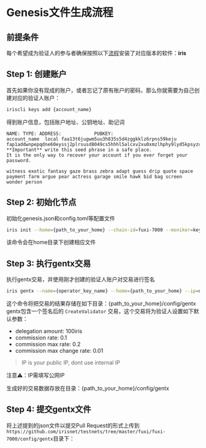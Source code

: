 # Genesis文件生成流程

## 前提条件

每个希望成为验证人的参与者确保按照以下[流程](https://github.com/irisnet/irishub/blob/release0.9/docs/zh/get-started/Install-the-Software.md)安装了对应版本的软件：**iris**


## Step 1: 创建账户  


首先如果你没有现成的账户，或者忘记了原有账户的密码，那么你就需要为自己创建对应的验证人账户：
```bash
iriscli keys add {account_name}
```
得到账户信息，包括账户地址、公钥地址、助记词
```
NAME: TYPE: ADDRESS:            PUBKEY:
account_name  local faa13t6jugwm5uu3h835s5d4zggkklz6rpns59keju  fap1addwnpepqdne60eyssj2plrsusd8049cs5hhhl5alcxv2xu0xmzlhphy9lyd5kpsyzu
**Important** write this seed phrase in a safe place.
It is the only way to recover your account if you ever forget your password.

witness exotic fantasy gaze brass zebra adapt guess drip quote space payment farm argue pear actress garage smile hawk bid bag screen wonder person
```

## Step 2: 初始化节点 

初始化genesis.json和config.toml等配置文件
```bash
iris init --home={path_to_your_home} --chain-id=fuxi-7000 --moniker=key-name
```
该命令会在home目录下创建相应文件

## Step 3: 执行gentx交易

执行gentx交易，并使用刚才创建的验证人账户对交易进行签名
```bash
iris gentx --name={operator_key_name} --home={path_to_your_home} --ip=node-ip
```
这个命令将把交易的结果存储在如下目录：{path_to_your_home}/config/gentx
gentx包含一个签名后的 `CreateValidator` 交易，这个交易将为验证人设置如下默认参数： 
*	delegation amount:           100iris
*	commission rate:             0.1
*	commission max rate:         0.2
*	commission max change rate:  0.01

> IP is your public IP, dont use internal IP

注意⚠️：IP需填写公网IP

生成好的交易数据存放在目录：{path_to_your_home}/config/gentx

## Step 4: 提交gentx文件

将上述提到的json文件以提交Pull Request的形式上传到`https://github.com/irisnet/testnets/tree/master/fuxi/fuxi-7000/config/gentx`目录下：





